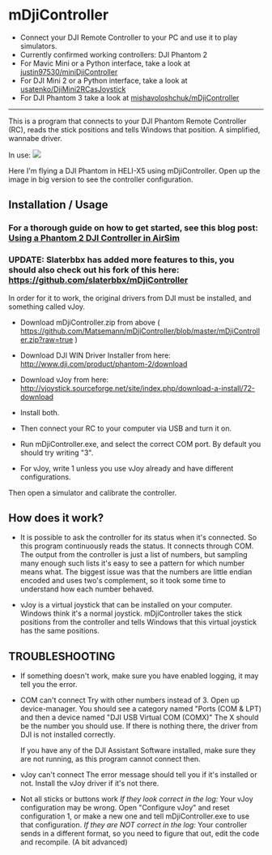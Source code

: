mDjiController
===============
 - Connect your DJI Remote Controller to your PC and use it to play simulators.
 - Currently confirmed working controllers: DJI Phantom 2
 - For Mavic Mini or a Python interface, take a look at [justin97530/miniDjiController](https://github.com/justin97530/miniDjiController)
 - For DJI Mini 2 or a Python interface, take a look at [usatenko/DjiMini2RCasJoystick](https://github.com/usatenko/DjiMini2RCasJoystick)
 - For DJI Phantom 3 take a look at [mishavoloshchuk/mDjiController](https://github.com/mishavoloshchuk/mDjiController)
-----------------------------------------------------------------------------


This is a program that connects to your DJI Phantom Remote Controller (RC),
reads the stick positions and tells Windows that position. A simplified, wannabe driver.

In use:
![](https://raw.githubusercontent.com/Matsemann/mDjiController/master/in_use.png)

Here I'm flying a DJI Phantom in HELI-X5 using mDjiController. Open up the image in big version to see the controller configuration.

Installation / Usage
------------

### For a thorough guide on how to get started, see this blog post: [Using a Phantom 2 DJI Controller in AirSim](https://timebutt.github.io/static/using-a-phantom-dji-controller-in-airsim/)

### UPDATE: Slaterbbx has added more features to this, you should also check out his fork of this here: https://github.com/slaterbbx/mDjiController

In order for it to work, the original drivers from DJI must be installed, and something called vJoy.

* Download mDjiController.zip from above ( https://github.com/Matsemann/mDjiController/blob/master/mDjiController.zip?raw=true )
* Download DJI WIN Driver Installer from here: http://www.dji.com/product/phantom-2/download
* Download vJoy from here: http://vjoystick.sourceforge.net/site/index.php/download-a-install/72-download

* Install both.
* Then connect your RC to your computer via USB and turn it on.

* Run mDjiController.exe, and select the correct COM port. By default you should try writing "3".
* For vJoy, write 1 unless you use vJoy already and have different configurations.

Then open a simulator and calibrate the controller.

How does it work?
-----------------

* It is possible to ask the controller for its status when it's connected. So this program continuously
	reads the status. It connects through COM. The output from the controller is just a list of numbers,
	but sampling many enough such lists it's easy to see a pattern for which number means what. The biggest issue
	was that the numbers are little endian encoded and uses two's complement, so it took some time to understand how
	each number behaved.
	
* vJoy is a virtual joystick that can be installed on your computer. Windows think it's a normal joystick. mDjiController
	takes the stick positions from the controller and tells Windows that this virtual joystick has the same positions.


TROUBLESHOOTING
---------------
* If something doesn't work, make sure you have enabled logging, it may tell you the error.

* COM can't connect
	Try with other numbers instead of 3. Open up device-manager.
	You should see a category named "Ports (COM & LPT) and then a device named "DJI USB Virtual COM (COMX)"
	The X should be the number you should use.
	If there is nothing there, the driver from DJI is not installed correctly.
	
	If you have any of the DJI Assistant Software installed, make sure they are not running, as this program
	cannot connect then.
	
* vJoy can't connect
	The error message should tell you if it's installed or not. Install the vJoy driver if it's not there.
	
* Not all sticks or buttons work
	*If they look correct in the log:*
	Your vJoy configuration may be wrong. Open "Configure vJoy" and reset configuration 1, or make a new one
	and tell mDjiController.exe to use that configuration.
	*If they are NOT correct in the log:*
	Your controller sends in a different format, so you need to figure that out, edit the code and recompile. 
	(A bit advanced)

	
